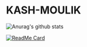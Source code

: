 # KASH-MOULIK


![Anurag's github stats](https://github-readme-stats.vercel.app/api?username=BlazeAxel99&show_icons=true&theme=radical)

[![ReadMe Card](https://github-readme-stats.vercel.app/api/pin/?username=BlazeAxel99a&repo=github-readme-stats)](https://github.com/BlazeAxel99/github-readme-stats)
